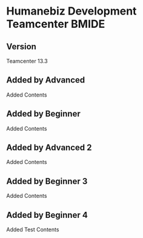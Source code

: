 # Humanebiz Development Teamcenter BMIDE

## Version
Teamcenter 13.3

## Added by Advanced
Added Contents


## Added by Beginner 
Added Contents

## Added by Advanced 2
Added Contents

## Added by Beginner 3
Added Contents

## Added by Beginner 4
Added Test Contents